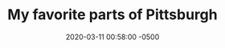 ---
layout: post
title:  "My favorite parts of Pittsburgh"
date:   2020-03-11 00:58:00 -0500
categories: blog Travel
tags: [Travel]
---